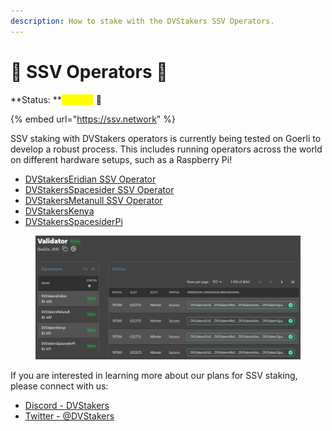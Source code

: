 ```yaml
---
description: How to stake with the DVStakers SSV Operators.
---
```


# 🤖 SSV Operators 🧪

**Status: **<mark style="color:yellow;">**Testing**</mark> 🧪

{% embed url="https://ssv.network" %}

SSV staking with DVStakers operators is currently being tested on Goerli to develop a robust process. This includes running operators across the world on different hardware setups, such as a Raspberry Pi!

* [DVStakersEridian SSV Operator](https://explorer.ssv.network/operators/485)
* [DVStakersSpacesider SSV Operator](https://explorer.ssv.network/operators/486)
* [DVStakersMetanull SSV Operator](https://explorer.ssv.network/operators/487)
* [DVStakersKenya](https://explorer.ssv.network/operators/615)
* [DVStakersSpacesiderPi](https://explorer.ssv.network/operators/671)

<figure><img src="../../.gitbook/assets/image (27).png" alt=""><figcaption></figcaption></figure>

If you are interested in learning more about our plans for SSV staking, please connect with us:

* [Discord - DVStakers](https://discord.gg/VbVwqgSdFD)
* [Twitter - @DVStakers](https://twitter.com/DVStakers)
